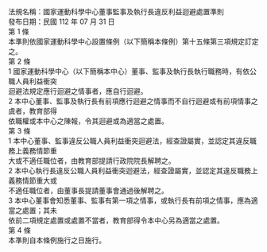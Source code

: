 法規名稱：國家運動科學中心董事監事及執行長違反利益迴避處置準則  
發布日期：民國 112 年 07 月 31 日  
第 1 條  
本準則依國家運動科學中心設置條例（以下簡稱本條例）第十五條第三項規定訂定之。  
第 2 條  
1 國家運動科學中心（以下簡稱本中心）董事、監事及執行長執行職務時，有依公職人員利益衝突  
迴避法規定應行迴避之情事者，應自行迴避。  
2 本中心董事、監事及執行長有前項應行迴避之情事而不自行迴避或有前項情事之虞者，教育部得  
依職權或本中心之陳報，令其迴避或為適當之處置。  
第 3 條  
1 本中心董事、監事違反公職人員利益衝突迴避法，經查證屬實，並認定其違反職務上義務情節重  
大或不適任職位者，由教育部提請行政院院長解聘之。  
2 本中心執行長違反公職人員利益衝突迴避法，經查證屬實，並認定其違反職務上義務情節重大或  
不適任職位者，由董事長提請董事會通過後解聘之。  
3 本中心董事會知悉董事、監事有第一項之情事，或執行長有前項之情事，應為適當之處置；其未  
依前二項規定處置或處置不當者，教育部得令本中心另為適當之處置。  
第 4 條  
本準則自本條例施行之日施行。  


